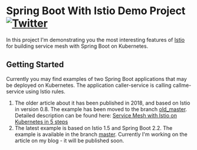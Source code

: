 # Spring Boot With Istio Demo Project [![Twitter](https://img.shields.io/twitter/follow/piotr_minkowski.svg?style=social&logo=twitter&label=Follow%20Me)](https://twitter.com/piotr_minkowski)
                                     
In this project I'm demonstrating you the most interesting features of [Istio](https://istio.io) for building service mesh with Spring Boot on Kubernetes.

## Getting Started 
Currently you may find examples of two Spring Boot applications that may be deployed on Kubernetes. The application caller-service is calling callme-service using Istio rules.
1. The older article about it has been published in 2018, and based on Istio in version 0.8. The example has been moved to the branch [old_master](https://github.com/piomin/sample-istio-services/tree/old_master). Detailed description can be found here: [Service Mesh with Istio on Kubernetes in 5 steps](https://piotrminkowski.com/2018/04/13/service-mesh-with-istio-on-kubernetes-in-5-steps/)
2. The latest example is based on Istio 1.5 and Spring Boot 2.2. The example is available in the branch [master](https://github.com/piomin/sample-istio-services/tree/master). Currently I'm working on the article on my blog - it will be published soon.
